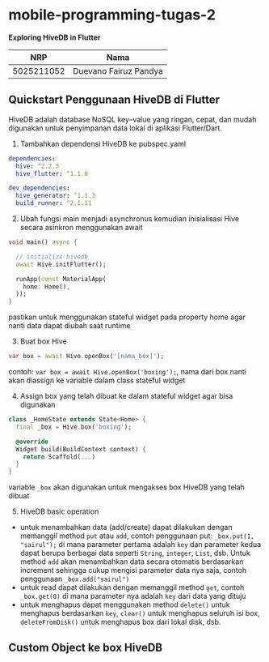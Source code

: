# mobile-programming-tugas-2
**Exploring HiveDB in Flutter**

| NRP        | Nama                  |
|------------|-----------------------|
| 5025211052 | Duevano Fairuz Pandya |

## Quickstart Penggunaan HiveDB di Flutter
HiveDB adalah database NoSQL key–value yang ringan, cepat, dan mudah digunakan untuk penyimpanan data lokal di aplikasi Flutter/Dart.<br>
1. Tambahkan dependensi HiveDB ke pubspec.yaml
```yaml
dependencies:
  hive: ^2.2.3
  hive_flutter: ^1.1.0

dev_dependencies:
  hive_generator: ^1.1.3
  build_runner: ^2.1.11
```
2. Ubah fungsi main menjadi asynchronus kemudian inisialisasi Hive secara asinkron menggunakan await
```dart
void main() async {

  // initialize hivedb
  await Hive.initFlutter();

  runApp(const MaterialApp(
    home: Home(),
  ));
}
```
pastikan untuk menggunakan stateful widget pada property home agar nanti data dapat diubah saat runtime


3. Buat box Hive
```dart
var box = await Hive.openBox('[nama_box]');
```
contoh: `var box = await Hive.openBox('boxing');`, nama dari box nanti akan diassign ke variable dalam class stateful widget

4. Assign box yang telah dibuat ke dalam stateful widget agar bisa digunakan
```dart
class _HomeState extends State<Home> {
  final _box = Hive.box('boxing');

  @override
  Widget build(BuildContext context) {
    return Scaffold(...)
  }
}
```
variable `_box` akan digunakan untuk mengakses box HiveDB yang telah dibuat

5. HiveDB basic operation
- untuk menambahkan data (add/create) dapat dilakukan dengan memanggil method `put` atau `add`, contoh penggunaan put: `_box.put(1, "sairul");` di mana parameter pertama adalah `key` dan parameter kedua dapat berupa berbagai data seperti `String`, `integer`, `List`, dsb. Untuk method `add` akan menambahkan data secara otomatis berdasarkan increment sehingga cukup mengisi parameter data nya saja, contoh penggunaan `_box.add("sairul")`
- untuk read dapat dilakukan dengan memanggil method `get`, contoh `_box.get(0)` di mana parameter nya adalah `key` dari data yang dituju
- untuk menghapus dapat menggunakan method `delete()` untuk menghapus berdasarkan `key`, `clear()` untuk menghapus seluruh isi box, `deleteFromDisk()` untuk menghapus box dari lokal disk, dsb.

## Custom Object ke box HiveDB

